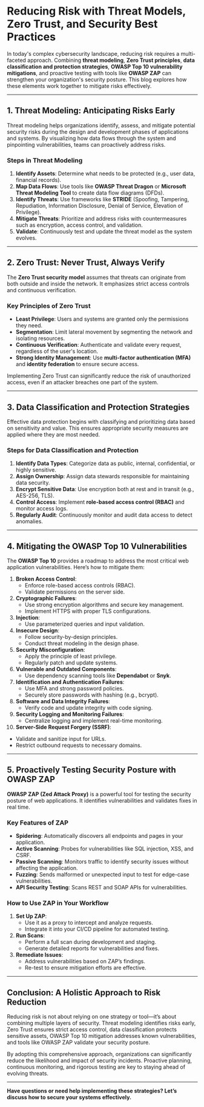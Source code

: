 # Reducing Risk with Threat Models, Zero Trust, and Security Best Practices

In today's complex cybersecurity landscape, reducing risk requires a multi-faceted approach. Combining **threat modeling**, **Zero Trust principles**, **data classification and protection strategies**, **OWASP Top 10 vulnerability mitigations**, and proactive testing with tools like **OWASP ZAP** can strengthen your organization's security posture. This blog explores how these elements work together to mitigate risks effectively.

---

## **1. Threat Modeling: Anticipating Risks Early**

Threat modeling helps organizations identify, assess, and mitigate potential security risks during the design and development phases of applications and systems. By visualizing how data flows through the system and pinpointing vulnerabilities, teams can proactively address risks.

### **Steps in Threat Modeling**
1. **Identify Assets**: Determine what needs to be protected (e.g., user data, financial records).
2. **Map Data Flows**: Use tools like **OWASP Threat Dragon** or **Microsoft Threat Modeling Tool** to create data flow diagrams (DFDs).
3. **Identify Threats**: Use frameworks like **STRIDE** (Spoofing, Tampering, Repudiation, Information Disclosure, Denial of Service, Elevation of Privilege).
4. **Mitigate Threats**: Prioritize and address risks with countermeasures such as encryption, access control, and validation.
5. **Validate**: Continuously test and update the threat model as the system evolves.

---

## **2. Zero Trust: Never Trust, Always Verify**

The **Zero Trust security model** assumes that threats can originate from both outside and inside the network. It emphasizes strict access controls and continuous verification.

### **Key Principles of Zero Trust**
- **Least Privilege**: Users and systems are granted only the permissions they need.
- **Segmentation**: Limit lateral movement by segmenting the network and isolating resources.
- **Continuous Verification**: Authenticate and validate every request, regardless of the user's location.
- **Strong Identity Management**: Use **multi-factor authentication (MFA)** and **identity federation** to ensure secure access.

Implementing Zero Trust can significantly reduce the risk of unauthorized access, even if an attacker breaches one part of the system.

---

## **3. Data Classification and Protection Strategies**

Effective data protection begins with classifying and prioritizing data based on sensitivity and value. This ensures appropriate security measures are applied where they are most needed.

### **Steps for Data Classification and Protection**
1. **Identify Data Types**: Categorize data as public, internal, confidential, or highly sensitive.
2. **Assign Ownership**: Assign data stewards responsible for maintaining data security.
3. **Encrypt Sensitive Data**: Use encryption both at rest and in transit (e.g., AES-256, TLS).
4. **Control Access**: Implement **role-based access control (RBAC)** and monitor access logs.
5. **Regularly Audit**: Continuously monitor and audit data access to detect anomalies.

---

## **4. Mitigating the OWASP Top 10 Vulnerabilities**

The **OWASP Top 10** provides a roadmap to address the most critical web application vulnerabilities. Here’s how to mitigate them:

1. **Broken Access Control**:
   - Enforce role-based access controls (RBAC).
   - Validate permissions on the server side.
2. **Cryptographic Failures**:
   - Use strong encryption algorithms and secure key management.
   - Implement HTTPS with proper TLS configurations.
3. **Injection**:
   - Use parameterized queries and input validation.
4. **Insecure Design**:
   - Follow security-by-design principles.
   - Conduct threat modeling in the design phase.
5. **Security Misconfiguration**:
   - Apply the principle of least privilege.
   - Regularly patch and update systems.
6. **Vulnerable and Outdated Components**:
   - Use dependency scanning tools like **Dependabot** or **Snyk**.
7. **Identification and Authentication Failures**:
   - Use MFA and strong password policies.
   - Securely store passwords with hashing (e.g., bcrypt).
8. **Software and Data Integrity Failures**:
   - Verify code and update integrity with code signing.
9. **Security Logging and Monitoring Failures**:
   - Centralize logging and implement real-time monitoring.
10. **Server-Side Request Forgery (SSRF)**:
   - Validate and sanitize input for URLs.
   - Restrict outbound requests to necessary domains.

---

## **5. Proactively Testing Security Posture with OWASP ZAP**

**OWASP ZAP (Zed Attack Proxy)** is a powerful tool for testing the security posture of web applications. It identifies vulnerabilities and validates fixes in real time.

### **Key Features of ZAP**
- **Spidering**: Automatically discovers all endpoints and pages in your application.
- **Active Scanning**: Probes for vulnerabilities like SQL injection, XSS, and CSRF.
- **Passive Scanning**: Monitors traffic to identify security issues without affecting the application.
- **Fuzzing**: Sends malformed or unexpected input to test for edge-case vulnerabilities.
- **API Security Testing**: Scans REST and SOAP APIs for vulnerabilities.

### **How to Use ZAP in Your Workflow**
1. **Set Up ZAP**:
   - Use it as a proxy to intercept and analyze requests.
   - Integrate it into your CI/CD pipeline for automated testing.
2. **Run Scans**:
   - Perform a full scan during development and staging.
   - Generate detailed reports for vulnerabilities and fixes.
3. **Remediate Issues**:
   - Address vulnerabilities based on ZAP’s findings.
   - Re-test to ensure mitigation efforts are effective.

---

## **Conclusion: A Holistic Approach to Risk Reduction**

Reducing risk is not about relying on one strategy or tool—it’s about combining multiple layers of security. Threat modeling identifies risks early, Zero Trust ensures strict access control, data classification protects sensitive assets, OWASP Top 10 mitigation addresses known vulnerabilities, and tools like OWASP ZAP validate your security posture. 

By adopting this comprehensive approach, organizations can significantly reduce the likelihood and impact of security incidents. Proactive planning, continuous monitoring, and rigorous testing are key to staying ahead of evolving threats.

---

**Have questions or need help implementing these strategies? Let’s discuss how to secure your systems effectively.**
